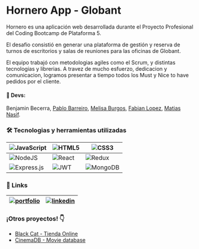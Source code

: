 # Hornero App - Globant

Hornero es una aplicación web desarrollada 
durante el Proyecto Profesional del Coding Bootcamp de Plataforma 5.

El desafio consistió en generar una plataforma 
de gestión y reserva de turnos de escritorios
y salas de reuniones para las oficinas de Globant.

El equipo trabajó con metodologias agiles como el Scrum,
y distintas tecnologias y librerias.
A travez de mucho esfuerzo, dedicacion y comunicacion,
logramos presentar a tiempo todos los Must y Nice to have 
pedidos por el cliente.

#### 🧠 Devs:
Benjamin Becerra,
[Pablo Barreiro](https://www.linkedin.com/in/barreiropablo/),
[Melisa Burgos](https://www.linkedin.com/in/melisaburgos/),
[Fabian Lopez](https://www.linkedin.com/in/fabianlopez1988/),
[Matias Nasif](https://www.linkedin.com/in/matiasnasif/).


### 🛠 Tecnologias y herramientas utilizadas


|![JavaScript](https://img.shields.io/badge/javascript-%23323330.svg?style=for-the-badge&logo=javascript&logoColor=%23F7DF1E)|![HTML5](https://img.shields.io/badge/html5-%23E34F26.svg?style=for-the-badge&logo=html5&logoColor=white)|![CSS3](https://img.shields.io/badge/css3-%231572B6.svg?style=for-the-badge&logo=css3&logoColor=white)|
|-------- |--------|--------|
|![NodeJS](https://img.shields.io/badge/node.js-6DA55F?style=for-the-badge&logo=node.js&logoColor=white)|![React](https://img.shields.io/badge/react-%2320232a.svg?style=for-the-badge&logo=react&logoColor=%2361DAFB)|![Redux](https://img.shields.io/badge/redux-%23593d88.svg?style=for-the-badge&logo=redux&logoColor=white)|
|![Express.js](https://img.shields.io/badge/express.js-%23404d59.svg?style=for-the-badge&logo=express&logoColor=%2361DAFB)|![JWT](https://img.shields.io/badge/JWT-black?style=for-the-badge&logo=JSON%20web%20tokens)|![MongoDB](https://img.shields.io/badge/MongoDB-%234ea94b.svg?style=for-the-badge&logo=mongodb&logoColor=white)|

### 🔗 Links

|[![portfolio](https://img.shields.io/badge/my_portfolio-000?style=for-the-badge&logo=ko-fi&logoColor=white)](https://portfolio-benjaminbecerra.vercel.app/)| [![linkedin](https://img.shields.io/badge/linkedin-0A66C2?style=for-the-badge&logo=linkedin&logoColor=white)](https://www.linkedin.com/in/benjaminbecerra/) |
|-------- |--------|

### ¡Otros proyectos! 👇

 - [Black Cat - Tienda Online](https://github.com/benjaminBecerra/Black-Cat)
 - [CinemaDB - Movie database](https://github.com/benjaminBecerra/Cinema-DB)
